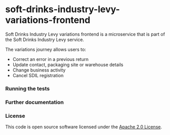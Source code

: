 
# soft-drinks-industry-levy-variations-frontend

Soft Drinks Industry Levy variations frontend is a microservice that is part of the Soft Drinks Industry Levy service.

The variations journey allows users to:
- Correct an error in a previous return
- Update contact, packaging site or warehouse details
- Change business activity
- Cancel SDIL registration

### Running the tests


### Further documentation

### License

This code is open source software licensed under the [Apache 2.0 License]("http://www.apache.org/licenses/LICENSE-2.0.html").